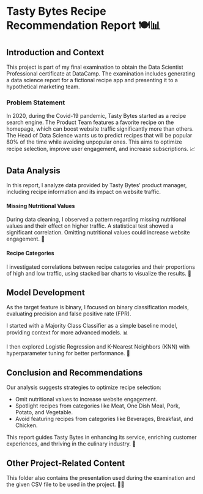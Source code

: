 # Tasty Bytes Recipe Recommendation Report 🍽️📊

## Introduction and Context

This project is part of my final examination to obtain the Data Scientist Professional certificate at DataCamp. The examination includes generating a data science report for a fictional recipe app and presenting it to a hypothetical marketing team. 

### Problem Statement

In 2020, during the Covid-19 pandemic, Tasty Bytes started as a recipe search engine. The Product Team features a favorite recipe on the homepage, which can boost website traffic significantly more than others. The Head of Data Science wants us to predict recipes that will be popular 80% of the time while avoiding unpopular ones. This aims to optimize recipe selection, improve user engagement, and increase subscriptions. 📈

## Data Analysis

In this report, I analyze data provided by Tasty Bytes' product manager, including recipe information and its impact on website traffic.

#### Missing Nutritional Values

During data cleaning, I observed a pattern regarding missing nutritional values and their effect on higher traffic. A statistical test showed a significant correlation. Omitting nutritional values could increase website engagement. 🧮

#### Recipe Categories

I investigated correlations between recipe categories and their proportions of high and low traffic, using stacked bar charts to visualize the results. 🍰

## Model Development

As the target feature is binary, I focused on binary classification models, evaluating precision and false positive rate (FPR).

I started with a Majority Class Classifier as a simple baseline model, providing context for more advanced models. 📊

I then explored Logistic Regression and K-Nearest Neighbors (KNN) with hyperparameter tuning for better performance. 🤖

## Conclusion and Recommendations

Our analysis suggests strategies to optimize recipe selection:

- Omit nutritional values to increase website engagement.
- Spotlight recipes from categories like Meat, One Dish Meal, Pork, Potato, and Vegetable.
- Avoid featuring recipes from categories like Beverages, Breakfast, and Chicken. 

This report guides Tasty Bytes in enhancing its service, enriching customer experiences, and thriving in the culinary industry. 🍳

## Other Project-Related Content

This folder also contains the presentation used during the examination and the given CSV file to be used in the project. 📄📂

